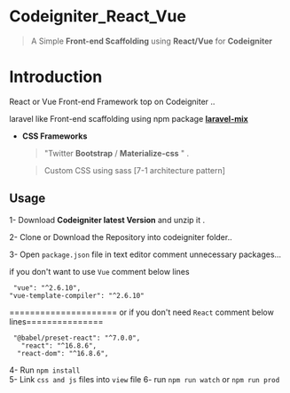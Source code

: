 # Codeigniter_React_Vue

> A Simple  **Front-end Scaffolding** using  **React/Vue** for       **Codeigniter**
>

# Introduction

React or Vue Front-end Framework top on Codeigniter  ..

laravel like Front-end scaffolding using npm package **[laravel-mix](https://github.com/JeffreyWay/laravel-mix)** 

- **CSS Frameworks**


    > "Twitter **Bootstrap** / **Materialize-css** " .
    
   >Custom CSS using sass [7-1 architecture pattern]

## Usage

1- Download   **Codeigniter latest Version** and unzip it .

2- Clone or Download the Repository into  codeigniter folder..

3- Open `package.json` file in text editor comment unnecessary packages...

    
if you don't want to use `Vue` comment below lines

     "vue": "^2.6.10",
    "vue-template-compiler": "^2.6.10"
===================== or if you don't need `React` comment below lines===============
 
   

     "@babel/preset-react": "^7.0.0",
       "react": "^16.8.6",
      "react-dom": "^16.8.6",

 
    
   

4- Run `npm install`  
5- Link `css and js` files into `view` file
6- run  `npm run watch` or `npm run prod`
